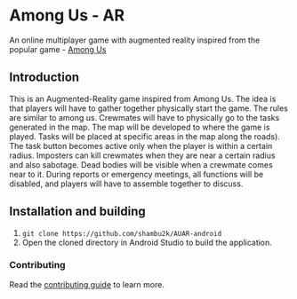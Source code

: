 # Among Us - AR

An online multiplayer game with augmented reality inspired from the popular game - [Among Us](http://www.innersloth.com/gameAmongUs.php)

## Introduction

This is an Augmented-Reality game inspired from Among Us. The idea is that players will have to gather together physically start the game. The rules are similar to among us. Crewmates will have to physically go to the tasks generated in the map. The map will be developed to where the game is played. Tasks will be placed at specific areas in the map along the roads). The task button becomes active only when the player is within a certain radius.
Imposters can kill crewmates when they are near a certain radius and also sabotage.
Dead bodies will be visible when a crewmate comes near to it.
During reports or emergency meetings, all functions will be disabled, and players will have to assemble together to discuss.

## Installation and building

1. `git clone https://github.com/shambu2k/AUAR-android`
2. Open the cloned directory in Android Studio to build the application.

### Contributing

Read the [contributing guide](CONTRIBUTING.md) to learn more.
